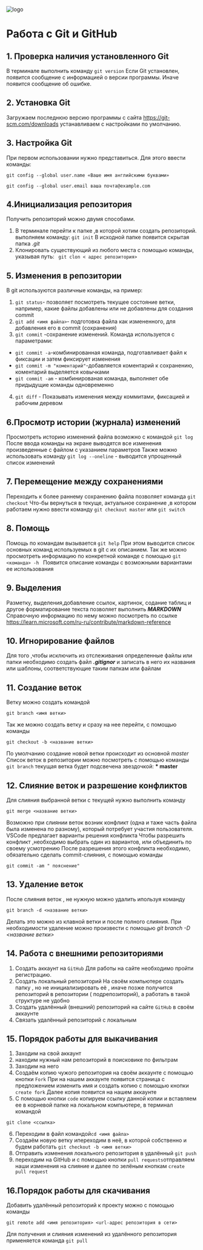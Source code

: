 ![logo](Git-logo-1788C.png)

# Работа с Git и GitHub

## 1. Проверка наличия установленного Git
В терминале выполнить команду `git version`
Если Git установлен, появится сообщение с информацией о версии программы. Иначе появится сообщение об ошибке.

## 2. Установка Git
Загружаем последнюю версию программы с сайта https://git-scm.com/downloads 
устанавливаем с настройками по умолчанию.

## 3. Настройка Git
При первом использовании нужно представиться. Для этого ввести команды:

 `git config --global user.name «Ваше имя английскими буквами»`

`git config --global user.email ваша почта@example.com` 


## 4.Инициализация репозитория
Получить репозиторий можно двумя способами.
1. В терминале перейти к папке ,в которой хотим создать репозиторий. выполняем команду: 
 ``` git init ```
 В исходной папке появится скрытая папка *.git*
 2. Клонировать существующий  из любого места с помощью команды, указывая путь: ``` git clon < адрес репозитория>```

## 5. Изменения в репозитории
 В git используются различные команды, на пример:
1. `git status`- позволяет посмотреть текущее состояние ветки, например, какие файлы добавлены или не добавлены для создания commit 
2. `git add <имя файла>`- подготовка файла как измененного, для добавления его в commit (сохранения)
3. `git commit` -сохранение изменений. Команда используется с параметрами:
 - `git commit -a`-комбинированная команда, подготавливает файл к фиксации и затем фиксирует изменения 
- `git commit -m "коментарий"`-добавляется коментарий к сохранению, коментарий выделяется ковычками 
- `git commit -am` - комбинированая команда, выполняет обе придыдущие команды одновременно
4. `git diff` - Показывать изменения между коммитами, фиксацией и рабочим деревом
## 6.Просмотр истории (журнала) изменений
Просмотреть историю изменений файла возможно с командой `git log` После ввода команды на экране выводятся все изменения произведенные с файлом с указанием параметров
Также можно использовать команду `git log --oneline` - выводится упрощенный список изменений
## 7. Перемещение между сохранениями
Переходить к более раннему сохранению файла позволяет команда `git checkout`
Что-бы вернуться в текуще, актуальное  сохранение ,в котором работаем нужно ввести команду `git checkout master` или `git switch`
## 8. Помощь 
Помощь по командам вызывается `git help`
При этом выводится список основных команд используемых в git с их описанием.
Так же можно просмотреть информацию по конкретной команде с помощью `git <команда> -h `
Появится описание команды с возможными вариантами ее использования
## 9. Выделения
Разметку, выделения,добавление ссылок, картинок, содание таблиц и другое форматирование текста позволяет выполнить ***MARKDOWN*** Справочную информацию по нему можно посмотреть по ссылке https://learn.microsoft.com/ru-ru/contribute/markdown-reference

## 10. Игнорирование файлов
Для того ,чтобы исключить из отслеживания определенные файлы или папки необходимо создать файл ***.gitignor*** и записать в него их названия или шаблоны, соответствующие таким папкам или файлам

## 11. Создание веток
 Ветку можно создать командой 
```
git branch <имя ветки>
```
Так же можно создать ветку и сразу на нее перейти, с помощью команды 
```
git checkout -b <название ветки>
```
По умолчанию создание новой ветки происходит из основной *master*
Список веток в репозитории можно посмотреть с помощью команды `git branch`
текущая ветка будет подсвечена звездочкой: **\* master**

## 12. Слияние веток и разрешение конфликтов
Для слияния выбранной ветки с текущей нужно выполнить команду
```
git merge <название ветки>
```
Возможно при слиянии веток возник конфликт (одна и таже часть файла была изменена по разному), который потребует участия пользователя.
VSCode предлагает варианты решения конфликта
Чтобы разрешить конфликт ,необходимо выбрать один из вариантов, или объединить по своему усмотрению
После разрешения этого конфликта необходимо, обязательно сделать commit-слияния, с помощью команды 
```
git commit -am " пояснение"
```

## 13. Удаление веток
После слияния веток , не нужную можно удалить ипользуя команду
```
git branch -d <название ветки>
```
Делать это можно из клавной ветки и после полного слияния.
При необходимости удаление можно произвести с помощью *git branch -D <название ветки>*

## 14. Работа с внешними репозиториями

1. Создать аккаунт на `GitHub`
Для работы на сайте необходимо пройти регистрацию.
2. Создать локальный репозиторий 
На своём компьютере создать папку , но не инициализировать её , иначе позже получится репозиторий в репозитории ( подрепозиторий), а работать в такой структуре не удобно
3. Создать удалённый (внешний) репозиторий на сайте `GitHub` в своём аккаунте
4. Связать удалённый репозиторий с локальным

## 15. Порядок работы для выкачивания
1. Заходим на свой аккаунт 
2. находим нужный нам репозиторий в поисковике по фильтрам
3. Заходим на него
4. Создаём копию чужого репозитория на своём аккаунте с помощью кнопки `Fork`
При на нашем аккаунте появится страница с предложением изменить имя и создать копию с помощью кнопки `create fork`
Далее копия появится на нашем  аккаунте
5. С помощью кнопки `code` копируем ссылку данной копии и вставляем ее в корневой папке на локальном компьютере, в терминал командой 
```
git clone <ссылка>
```
6. Переходим в файл командой`cd <имя файла>`
7. Создаём новую ветку ипереходим в неё, в которой собственно и будем работать `git checkout -b <имя ветки>`
8. Отправить изменения локального репозитория в удалённый `git push`
9. переходим на GitHub и с помощью кнопки `pull requests`отправляем наши изменения на слияние и далее по зелёным кнопкам `create pull request`

## 16.Порядок работы для скачивания 

Добавить удалённый репозиторий к проекту можно с помощью команды
```
git remote add <имя репозитория> <url-адрес репозитория в сети>
```
Для получения и слияния изменений из удалённого репозитория применяется команда `git pull`
